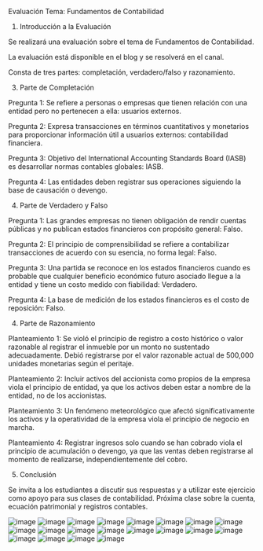 Evaluación Tema: Fundamentos de Contabilidad

1. Introducción a la Evaluación

Se realizará una evaluación sobre el tema de Fundamentos de Contabilidad.

La evaluación está disponible en el blog y se resolverá en el canal.

Consta de tres partes: completación, verdadero/falso y razonamiento.

3. Parte de Completación

Pregunta 1: Se refiere a personas o empresas que tienen relación con una entidad pero no pertenecen a ella: usuarios externos.

Pregunta 2: Expresa transacciones en términos cuantitativos y monetarios para proporcionar información útil a usuarios externos: contabilidad financiera.

Pregunta 3: Objetivo del International Accounting Standards Board (IASB) es desarrollar normas contables globales: IASB.

Pregunta 4: Las entidades deben registrar sus operaciones siguiendo la base de causación o devengo.

4. Parte de Verdadero y Falso

Pregunta 1: Las grandes empresas no tienen obligación de rendir cuentas públicas y no publican estados financieros con propósito general: Falso.

Pregunta 2: El principio de comprensibilidad se refiere a contabilizar transacciones de acuerdo con su esencia, no forma legal: Falso.

Pregunta 3: Una partida se reconoce en los estados financieros cuando es probable que cualquier beneficio económico futuro asociado llegue a la entidad y tiene un costo medido con fiabilidad: Verdadero.

Pregunta 4: La base de medición de los estados financieros es el costo de reposición: Falso.

4. Parte de Razonamiento

Planteamiento 1: Se violó el principio de registro a costo histórico o valor razonable al registrar el inmueble por un monto no sustentado adecuadamente. Debió registrarse por el valor razonable actual de 500,000 unidades monetarias según el peritaje.

Planteamiento 2: Incluir activos del accionista como propios de la empresa viola el principio de entidad, ya que los activos deben estar a nombre de la entidad, no de los accionistas.

Planteamiento 3: Un fenómeno meteorológico que afectó significativamente los activos y la operatividad de la empresa viola el principio de negocio en marcha.

Planteamiento 4: Registrar ingresos solo cuando se han cobrado viola el principio de acumulación o devengo, ya que las ventas deben registrarse al momento de realizarse, independientemente del cobro.

5. Conclusión

Se invita a los estudiantes a discutir sus respuestas y a utilizar este ejercicio como apoyo para sus clases de contabilidad.
Próxima clase sobre la cuenta, ecuación patrimonial y registros contables.

![image](https://github.com/rggcontable/ContableTip-2016-100/assets/170726515/f7d6e201-7da5-4e30-8e4a-d63915e2568d)
![image](https://github.com/rggcontable/ContableTip-2016-100/assets/170726515/ab40cffb-a48a-4242-a209-ee8bc0a00ff9)
![image](https://github.com/rggcontable/ContableTip-2016-100/assets/170726515/7d239585-56ec-4fda-8e62-ef58bb0db44b)
![image](https://github.com/rggcontable/ContableTip-2016-100/assets/170726515/b4b09be4-56d7-4b56-9107-5b76077bab01)
![image](https://github.com/rggcontable/ContableTip-2016-100/assets/170726515/c8626fe6-8aef-47ad-9dab-d3ccf31a4ea6)
![image](https://github.com/rggcontable/ContableTip-2016-100/assets/170726515/cd71b52d-e398-42ea-8688-96a464ca82e7)
![image](https://github.com/rggcontable/ContableTip-2016-100/assets/170726515/7fce26f2-6b4b-4f30-81cb-fb061a88a753)
![image](https://github.com/rggcontable/ContableTip-2016-100/assets/170726515/0978435d-f3ac-413d-89d5-9080fde3942c)
![image](https://github.com/rggcontable/ContableTip-2016-100/assets/170726515/ace104d7-a2b5-4803-9f4a-83cb32809ab0)
![image](https://github.com/rggcontable/ContableTip-2016-100/assets/170726515/3d6f7eb5-fa4a-40ad-8d6b-a074304b0cbe)
![image](https://github.com/rggcontable/ContableTip-2016-100/assets/170726515/3970611b-0c76-43ef-afd2-05efa10bf987)
![image](https://github.com/rggcontable/ContableTip-2016-100/assets/170726515/abf29bd9-79f9-4401-9064-0f0e92f41e1a)
![image](https://github.com/rggcontable/ContableTip-2016-100/assets/170726515/890836c5-75cd-42b5-b43e-c9785569f32c)
![image](https://github.com/rggcontable/ContableTip-2016-100/assets/170726515/e539438f-da29-405f-93a4-d32b3e59d594)
![image](https://github.com/rggcontable/ContableTip-2016-100/assets/170726515/d8df6a96-52af-49c8-ade5-98d568e5f44e)
![image](https://github.com/rggcontable/ContableTip-2016-100/assets/170726515/4578918d-2d3e-42b6-9270-bc3bf18792b3)
![image](https://github.com/rggcontable/ContableTip-2016-100/assets/170726515/7da6b128-e6c6-4622-ba29-ed65a43e0587)
![image](https://github.com/rggcontable/ContableTip-2016-100/assets/170726515/5b4d2dda-e06a-4a6c-8500-95429caf1626)
![image](https://github.com/rggcontable/ContableTip-2016-100/assets/170726515/8f7c3644-54e2-4786-8158-c4979b999799)
![image](https://github.com/rggcontable/ContableTip-2016-100/assets/170726515/8447123c-a8cd-4645-a578-7010bb008d74)
